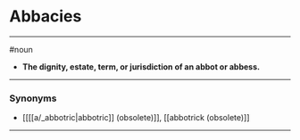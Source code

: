# Abbacies
---
#noun
- **The dignity, estate, term, or jurisdiction of an abbot or abbess.**
---
### Synonyms
- [[[[a/_abbotric|abbotric]] (obsolete)]], [[abbotrick (obsolete)]]
---

